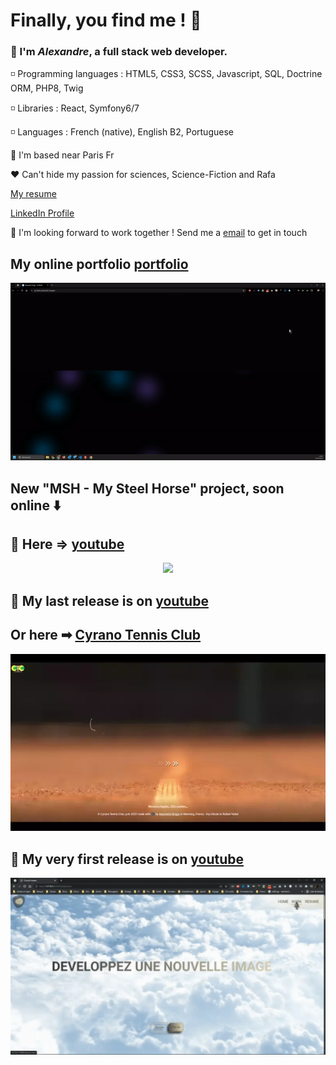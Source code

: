# Finally, you find me ! 👋

<!-- ![Me](https://github.com/agamemnon94/imagesGitHub/blob/master/iamwho250.png?raw=true) -->

### 👨 I'm **_Alexandre_**, a full stack web developer.

◽ Programming languages :  HTML5, CSS3, SCSS, Javascript, SQL, Doctrine ORM, PHP8, Twig 

◽ Libraries : React, Symfony6/7

◽ Languages :  French (native), English B2, Portuguese

🗼 I'm based near Paris Fr

❤ Can't hide my passion for sciences, Science-Fiction and Rafa

[My resume](http://alexandre-braga.fr/)

 [LinkedIn Profile](https://www.linkedin.com/in/alexandre-braga-287368231/)

🔗 I'm looking forward to work together ! Send me a [email](mailto:contact@alexandre-braga.fr) to get in touch

## My online portfolio [portfolio](https://portfolio.alexandre-braga.fr)

<p align="center">
<img src="https://github.com/agamemnon94/imagesGitHub/blob/master/AlexandreBraga-Portfolio.gif?raw=true" />
</p>

## New "MSH - My Steel Horse" project, soon online ⬇️
## 📼 Here => [youtube](https://youtu.be/VnG_q-P5734)

<p align="center">
<img src="https://github.com/agamemnon94/imagesGitHub/blob/master/MSH-Accueil.gif?raw=true" />
</p>

## 📼 My last release is on [youtube](https://youtu.be/39dISBOCLWE)
## Or here ➡ [Cyrano Tennis Club](https://cyranotennisclub.alexandre-braga.fr)

<p align="center">
<img src="https://github.com/agamemnon94/imagesGitHub/blob/master/ctc.webp?raw=true" />
</p>

## 📼 My very first release is on [youtube](https://youtu.be/_fsyHt52csI) 
    
![Premier site CV](https://github.com/agamemnon94/imagesGitHub/blob/master/clouds_header.webp?raw=true)

<!--
**agamemnon94/agamemnon94** is a ✨ _special_ ✨ repository because its `README.md` (this file) appears on your GitHub profile.

Here are some ideas to get you started:

- 🔭 I’m currently working on ...
- 🌱 I’m currently learning ...
- 👯 I’m looking to collaborate on ...
- 🤔 I’m looking for help with ...
- 💬 Ask me about ...
- 📫 How to reach me: ...
- 😄 Pronouns: ...
- ⚡ Fun fact: ...
-->
